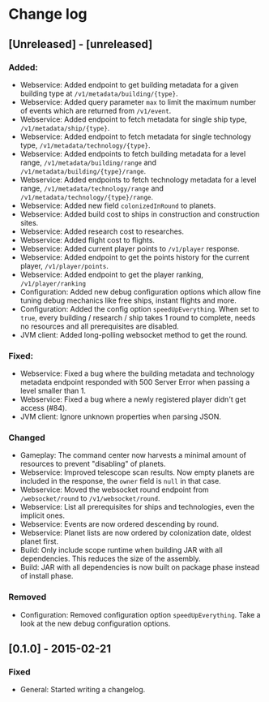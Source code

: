 # Change log

## [Unreleased] - [unreleased]
### Added:
- Webservice: Added endpoint to get building metadata for a given building type at `/v1/metadata/building/{type}`.
- Webservice: Added query parameter `max` to limit the maximum number of events which are returned from `/v1/event`.
- Webservice: Added endpoint to fetch metadata for single ship type, `/v1/metadata/ship/{type}`.
- Webservice: Added endpoint to fetch metadata for single technology type, `/v1/metadata/technology/{type}`.
- Webservice: Added endpoints to fetch building metadata for a level range, `/v1/metadata/building/range` and `/v1/metadata/building/{type}/range`.
- Webservice: Added endpoints to fetch technology metadata for a level range, `/v1/metadata/technology/range` and `/v1/metadata/technology/{type}/range`.
- Webservice: Added new field `colonizedInRound` to planets.
- Webservice: Added build cost to ships in construction and construction sites.
- Webservice: Added research cost to researches.
- Webservice: Added flight cost to flights.
- Webservice: Added current player points to `/v1/player` response.
- Webservice: Added endpoint to get the points history for the current player, `/v1/player/points`.
- Webservice: Added endpoint to get the player ranking, `/v1/player/ranking`
- Configuration: Added new debug configuration options which allow fine tuning debug mechanics like free ships, instant flights and more.
- Configuration: Added the config option `speedUpEverything`. When set to `true`, every building / research / ship takes 1 round to complete, needs no resources and all prerequisites are disabled.
- JVM client: Added long-polling websocket method to get the round.

### Fixed:
- Webservice: Fixed a bug where the building metadata and technology metadata endpoint responded with 500 Server Error when passing a level smaller than 1.
- Webservice: Fixed a bug where a newly registered player didn't get access (#84).
- JVM client: Ignore unknown properties when parsing JSON.

### Changed
- Gameplay: The command center now harvests a minimal amount of resources to prevent "disabling" of planets.
- Webservice: Improved telescope scan results. Now empty planets are included in the response, the `owner` field is `null` in that case.
- Webservice: Moved the websocket round endpoint from `/websocket/round` to `/v1/websocket/round`.
- Webservice: List all prerequisites for ships and technologies, even the implicit ones.
- Webservice: Events are now ordered descending by round.
- Webservice: Planet lists are now ordered by colonization date, oldest planet first.
- Build: Only include scope runtime when building JAR with all dependencies. This reduces the size of the assembly.
- Build: JAR with all dependencies is now built on package phase instead of install phase.

### Removed
- Configuration: Removed configuration option `speedUpEverything`. Take a look at the new debug configuration options.

## [0.1.0] - 2015-02-21
### Fixed
- General: Started writing a changelog.